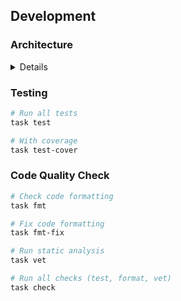 ## Development

### Architecture

<details>

```
osv-scraper/
├── cmd/osv-scraper/     # CLI entry point
├── src/                 # Source code
│   ├── config/          # Configuration management (environment variable loading)
│   ├── ecosystem/       # Ecosystem definitions & URL mapper
│   ├── fetcher/         # Sitemap fetcher & CSV fetcher
│   ├── osv/             # OSV scraper, API client & parser
│   ├── report/          # Report output (CSV, JSONL, Markdown)
│   └── store/           # SQLite storage
├── docs/                # Documentation
└── go.mod
```

</details>

### Testing

```bash
# Run all tests
task test

# With coverage
task test-cover
```

### Code Quality Check

```bash
# Check code formatting
task fmt

# Fix code formatting
task fmt-fix

# Run static analysis
task vet

# Run all checks (test, format, vet)
task check
```
